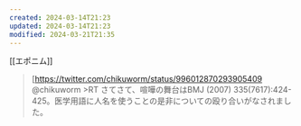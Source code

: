 ```yaml
---
created: 2024-03-14T21:23
updated: 2024-03-14T21:23
modified: 2024-03-21T21:35
---
```


[[エポニム]]

>[https://twitter.com/chikuworm/status/996012870293905409 @chikuworm
> \>RT
> さてさて、喧嘩の舞台はBMJ (2007) 335(7617):424-425。医学用語に人名を使うことの是非についての殴り合いがなされました。